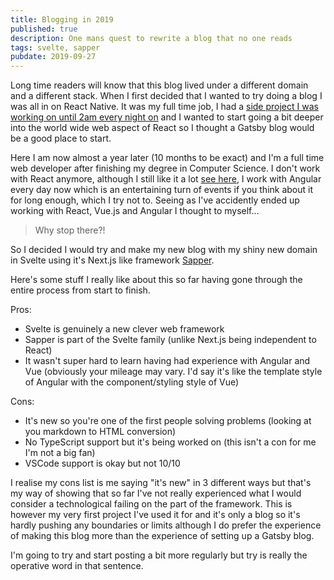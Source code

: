 ```yaml
---
title: Blogging in 2019
published: true
description: One mans quest to rewrite a blog that no one reads
tags: svelte, sapper
pubdate: 2019-09-27
---
```


Long time readers will know that this blog lived under a different domain and a different stack. When I first decided that I wanted to try doing a blog I was all in on React Native. It was my full time job, I had a [side project I was working on until 2am every night on](/projects/flatmates) and I wanted to start going a bit deeper into the world wide web aspect of React so I thought a Gatsby blog would be a good place to start.

Here I am now almost a year later (10 months to be exact) and I'm a full time web developer after finishing my degree in Computer Science. I don't work with React anymore, although I still like it a lot [see here](https://github.com/joefazz/codexe), I work with Angular every day now which is an entertaining turn of events if you think about it for long enough, which I try not to. Seeing as I've accidently ended up working with React, Vue.js and Angular I thought to myself...

> Why stop there?!

So I decided I would try and make my new blog with my shiny new domain in Svelte using it's Next.js like framework [Sapper](https://sapper.svelte.dev).

Here's some stuff I really like about this so far having gone through the entire process from start to finish.

Pros:

- Svelte is genuinely a new clever web framework
- Sapper is part of the Svelte family (unlike Next.js being independent to React)
- It wasn't super hard to learn having had experience with Angular and Vue (obviously your mileage may vary. I'd say it's like the template style of Angular with the component/styling style of Vue)

Cons:

- It's new so you're one of the first people solving problems (looking at you markdown to HTML conversion)
- No TypeScript support but it's being worked on (this isn't a con for me I'm not a big fan)
- VSCode support is okay but not 10/10

I realise my cons list is me saying "it's new" in 3 different ways but that's my way of showing that so far I've not really experienced what I would consider a technological failing on the part of the framework. This is however my very first project I've used it for and it's only a blog so it's hardly pushing any boundaries or limits although I do prefer the experience of making this blog more than the experience of setting up a Gatsby blog.

I'm going to try and start posting a bit more regularly but try is really the operative word in that sentence.
